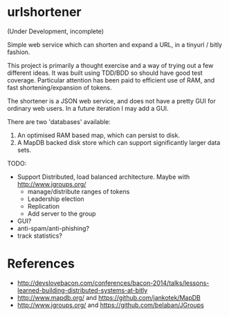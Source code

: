 urlshortener
============

(Under Development, incomplete)

Simple web service which can shorten and expand a URL, in a tinyurl / bitly fashion.

This project is primarily a thought exercise and a way of trying out a few different ideas.  It was built using TDD/BDD so should have good test coverage.  Particular attention has been paid to efficient use of RAM, and fast shortening/expansion of tokens.

The shortener is a JSON web service, and does not have a pretty GUI for ordinary web users.  In a future iteration I may add a GUI.

There are two 'databases' available:

 1. An optimised RAM based map, which can persist to disk.
 2. A MapDB backed disk store which can support significantly larger data sets.

TODO:
 * Support Distributed, load balanced architecture. Maybe with http://www.jgroups.org/
     * manage/distribute ranges of tokens
     * Leadership election
     * Replication
     * Add server to the group
 * GUI?
 * anti-spam/anti-phishing?
 * track statistics?


References
==========
 * http://devslovebacon.com/conferences/bacon-2014/talks/lessons-learned-building-distributed-systems-at-bitly
 * http://www.mapdb.org/ and https://github.com/jankotek/MapDB
 * http://www.jgroups.org/ and https://github.com/belaban/JGroups
